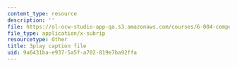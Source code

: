 ```yaml
---
content_type: resource
description: ''
file: https://ol-ocw-studio-app-qa.s3.amazonaws.com/courses/6-004-computation-structures-spring-2017/9a6431bae9375a5fa702819e7ba92ffa_d4Auh7uWEjY.vtt
file_type: application/x-subrip
resourcetype: Other
title: 3play caption file
uid: 9a6431ba-e937-5a5f-a702-819e7ba92ffa
---
```

